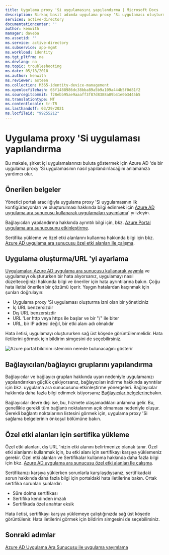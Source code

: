```yaml
---
title: Uygulama proxy 'Si uygulamasını yapılandırma | Microsoft Docs
description: Birkaç basit adımda uygulama proxy 'Si uygulaması oluşturma ve yapılandırma hakkında bilgi edinin
services: active-directory
documentationcenter: ''
author: kenwith
manager: daveba
ms.assetid: ''
ms.service: active-directory
ms.subservice: app-mgmt
ms.workload: identity
ms.tgt_pltfrm: na
ms.devlang: na
ms.topic: troubleshooting
ms.date: 05/18/2018
ms.author: kenwith
ms.reviewer: asteen
ms.collection: M365-identity-device-management
ms.openlocfilehash: 65f1488986dc38bba89a5b9a109a444b5f0d81f2
ms.sourcegitcommit: f28ebb95ae9aaaff3f87d8388a09b41e0b3445b5
ms.translationtype: MT
ms.contentlocale: tr-TR
ms.lasthandoff: 03/29/2021
ms.locfileid: "99255212"
---
```

# <a name="how-to-configure-an-application-proxy-application"></a>Uygulama proxy 'Si uygulaması yapılandırma

Bu makale, şirket içi uygulamalarınızı buluta göstermek için Azure AD 'de bir uygulama proxy 'Si uygulamasının nasıl yapılandırılacağını anlamanıza yardımcı olur.

## <a name="recommended-documents"></a>Önerilen belgeler

Yönetici portalı aracılığıyla uygulama proxy 'Si uygulamasının ilk konfigürasyonları ve oluşturulması hakkında bilgi edinmek için [Azure AD uygulama ara sunucusu kullanarak uygulamaları yayımlama](application-proxy-add-on-premises-application.md)' yı izleyin.

Bağlayıcıları yapılandırma hakkında ayrıntılı bilgi için, bkz. [Azure Portal uygulama ara sunucusunu etkinleştirme](application-proxy-add-on-premises-application.md).

Sertifika yükleme ve özel etki alanlarını kullanma hakkında bilgi için bkz. [Azure AD uygulama ara sunucusu özel etki alanları Ile çalışma](application-proxy-configure-custom-domain.md).

## <a name="create-the-applicationsetting-the-urls"></a>Uygulama oluşturma/URL 'yi ayarlama

[Uygulamaları Azure AD uygulama ara sunucusu kullanarak yayımla](application-proxy-add-on-premises-application.md) ve uygulamayı oluştururken bir hata alıyorsanız, uygulamayı nasıl düzelteceğinizi hakkında bilgi ve öneriler için hata ayrıntılarına bakın. Çoğu hata iletisi önerilen bir çözümü içerir. Yaygın hatalardan kaçınmak için şunları doğrulayın:

- Uygulama proxy 'Si uygulaması oluşturma izni olan bir yöneticiniz
- İç URL benzersizdir
- Dış URL benzersizdir
- URL 'Ler http veya https ile başlar ve bir "/" ile biter
- URL, bir IP adresi değil, bir etki alanı adı olmalıdır

Hata iletisi, uygulamayı oluştururken sağ üst köşede görüntülenmelidir. Hata iletilerini görmek için bildirim simgesini de seçebilirsiniz.

![Azure portal bildirim isteminin nerede bulunacağını gösterir](./media/application-proxy-config-how-to/error-message.png)

## <a name="configure-connectorsconnector-groups"></a>Bağlayıcıları/bağlayıcı gruplarını yapılandırma

Bağlayıcılar ve bağlayıcı grupları hakkında uyarı nedeniyle uygulamanızı yapılandırırken güçlük çekiyorsanız, bağlayıcıları indirme hakkında ayrıntılar için bkz. uygulama ara sunucusunu etkinleştirme yönergeleri. Bağlayıcılar hakkında daha fazla bilgi edinmek istiyorsanız [Bağlayıcılar belgelerine](application-proxy-connectors.md)bakın.

Bağlayıcılar devre dışı ise, bu, hizmete ulaşamadıkları anlamına gelir. Bu, genellikle gerekli tüm bağlantı noktalarının açık olmaması nedeniyle oluşur. Gerekli bağlantı noktalarının listesini görmek için, uygulama proxy 'Si sağlama belgelerinin önkoşul bölümüne bakın.

## <a name="upload-certificates-for-custom-domains"></a>Özel etki alanları için sertifika yükleme

Özel etki alanları, dış URL 'nizin etki alanını belirtmenize olanak tanır. Özel etki alanlarını kullanmak için, bu etki alanı için sertifikayı karşıya yüklemeniz gerekir. Özel etki alanları ve Sertifikalar kullanma hakkında daha fazla bilgi için bkz. [Azure AD uygulama ara sunucusu özel etki alanları Ile çalışma](application-proxy-configure-custom-domain.md).

Sertifikanızı karşıya yüklerken sorunlarla karşılaşdıysanız, sertifikadaki sorun hakkında daha fazla bilgi için portaldaki hata iletilerine bakın. Ortak sertifika sorunları şunlardır:

- Süre dolma sertifikası
- Sertifika kendinden imzalı
- Sertifikada özel anahtar eksik

Hata iletisi, sertifikayı karşıya yüklemeye çalıştığınızda sağ üst köşede görüntülenir. Hata iletilerini görmek için bildirim simgesini de seçebilirsiniz.

## <a name="next-steps"></a>Sonraki adımlar

[Azure AD Uygulama Ara Sunucusu ile uygulama yayımlama](application-proxy-add-on-premises-application.md)
